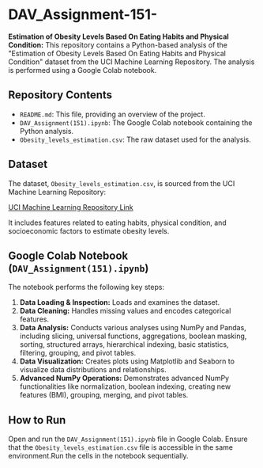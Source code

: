 # DAV_Assignment-151-
**Estimation of Obesity Levels Based On Eating Habits and Physical Condition:**
This repository contains a Python-based analysis of the "Estimation of Obesity Levels Based On Eating Habits and Physical Condition" dataset from the UCI Machine Learning Repository. The analysis is performed using a Google Colab notebook.

## Repository Contents

* `README.md`: This file, providing an overview of the project.
* `DAV_Assignment(151).ipynb`: The Google Colab notebook containing the Python analysis.
* `Obesity_levels_estimation.csv`: The raw dataset used for the analysis.


## Dataset

The dataset, `Obesity_levels_estimation.csv`, is sourced from the UCI Machine Learning Repository:

[UCI Machine Learning Repository Link](https://archive.ics.uci.edu/dataset/544/estimation+of+obesity+levels+based+on+eating+habits+and+physical+condition)

It includes features related to eating habits, physical condition, and socioeconomic factors to estimate obesity levels.

## Google Colab Notebook (`DAV_Assignment(151).ipynb`)

The notebook performs the following key steps:

1.  **Data Loading & Inspection:** Loads and examines the dataset.
2.  **Data Cleaning:** Handles missing values and encodes categorical features.
3.  **Data Analysis:** Conducts various analyses using NumPy and Pandas, including slicing, universal functions, aggregations, boolean masking, sorting, structured arrays, hierarchical indexing, basic statistics, filtering, grouping, and pivot tables.
4.  **Data Visualization:** Creates plots using Matplotlib and Seaborn to visualize data distributions and relationships.
5.  **Advanced NumPy Operations:** Demonstrates advanced NumPy functionalities like normalization, boolean indexing, creating new features (BMI), grouping, merging, and pivot tables.

## How to Run

Open and run the `DAV_Assignment(151).ipynb` file in Google Colab. Ensure that the `Obesity_levels_estimation.csv` file is accessible in the same environment.Run the cells in the notebook sequentially.
